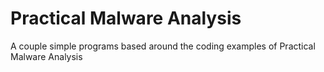 # Practical Malware Analysis

A couple simple programs based around the coding examples of Practical Malware Analysis
